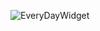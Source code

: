 
![EveryDayWidget](https://user-images.githubusercontent.com/71366294/188083411-27548d1c-ca6f-46bf-ba11-fbb0e0c4ffd7.png)

